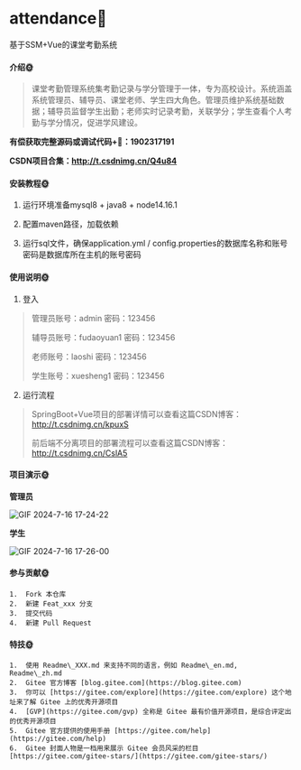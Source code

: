 # attendance🎂
基于SSM+Vue的课堂考勤系统

#### 介绍🌞

> 课堂考勤管理系统集考勤记录与学分管理于一体，专为高校设计。系统涵盖系统管理员、辅导员、课堂老师、学生四大角色。管理员维护系统基础数据；辅导员监督学生出勤；老师实时记录考勤，关联学分；学生查看个人考勤与学分情况，促进学风建设。

**有偿获取完整源码或调试代码+🐧：1902317191**

**CSDN项目合集：http://t.csdnimg.cn/Q4u84**

#### 安装教程🌞

1. 运行环境准备mysql8 + java8 + node14.16.1

2. 配置maven路径，加载依赖

3. 运行sql文件，确保application.yml / config.properties的数据库名称和账号密码是数据库所在主机的账号密码

#### 使用说明🌞

1. 登入

> 管理员账号：admin	密码：123456
>
> 辅导员账号：fudaoyuan1	密码：123456
>
> 老师账号：laoshi	密码：123456
>
> 学生账号：xuesheng1	密码：123456

2. 运行流程

>  SpringBoot+Vue项目的部署详情可以查看这篇CSDN博客：http://t.csdnimg.cn/kpuxS
>
>  前后端不分离项目的部署流程可以查看这篇CSDN博客：http://t.csdnimg.cn/CslA5

#### 项目演示🌞

**管理员**

![GIF 2024-7-16 17-24-22](https://github.com/user-attachments/assets/258f552f-8bdf-476b-b6b8-dec81ce87906)


**学生**

![GIF 2024-7-16 17-26-00](https://github.com/user-attachments/assets/6f44408f-e054-4ead-a5f9-11266d14a3d8)


#### 参与贡献🌞

    1.  Fork 本仓库
    2.  新建 Feat_xxx 分支
    3.  提交代码
    4.  新建 Pull Request


#### 特技🌞

    1.  使用 Readme\_XXX.md 来支持不同的语言，例如 Readme\_en.md, Readme\_zh.md
    2.  Gitee 官方博客 [blog.gitee.com](https://blog.gitee.com)
    3.  你可以 [https://gitee.com/explore](https://gitee.com/explore) 这个地址来了解 Gitee 上的优秀开源项目
    4.  [GVP](https://gitee.com/gvp) 全称是 Gitee 最有价值开源项目，是综合评定出的优秀开源项目
    5.  Gitee 官方提供的使用手册 [https://gitee.com/help](https://gitee.com/help)
    6.  Gitee 封面人物是一档用来展示 Gitee 会员风采的栏目 [https://gitee.com/gitee-stars/](https://gitee.com/gitee-stars/)
